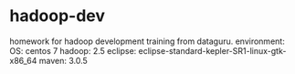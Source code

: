 # hadoop-dev
homework for hadoop development training from dataguru.
environment:
  OS: centos 7
  hadoop: 2.5
  eclipse: eclipse-standard-kepler-SR1-linux-gtk-x86_64
  maven: 3.0.5

